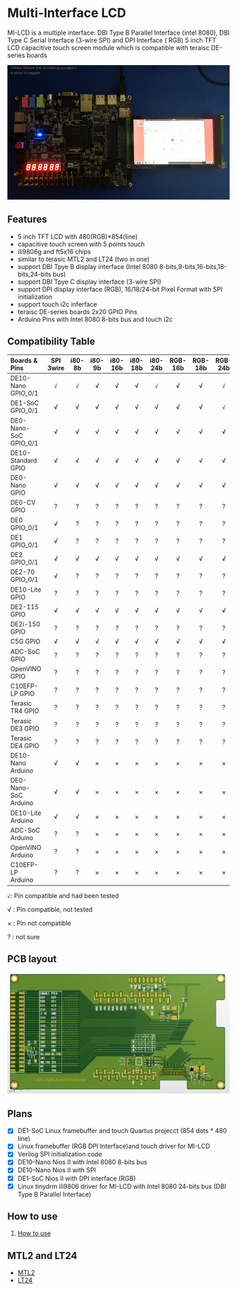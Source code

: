 # Multi-Interface LCD
MI-LCD is a multiple interface: DBI Type B Parallel Interface (intel 8080), DBI Type C Serial Interface (3-wire SPI) and DPI Interface ( RGB) 5 inch TFT LCD capacitive touch screen module which is compatible with teraisc DE-series boards 

![](figure/de1soc_linux.png)

## Features
- 5 inch TFT LCD with 480(RGB)*854(line)
- capacitive touch screen with 5 points touch
- ili9806g and ft5x16 chips
- similar to terasic MTL2 and LT24 (two in one)
- support DBI Tpye B display interface (Intel 8080 8-bits,9-bits,16-bits,18-bits,24-bits bus) 
- support DBI Tpye C display interface (3-wire SPI)
- support DPI display interface (RGB), 16/18/24-bit Pixel Format with SPI initialization
- support touch i2c inferface 
- teraisc DE-series boards 2x20 GPIO Pins
- Arduino Pins with Intel 8080 8-bits bus and touch i2c

## Compatibility Table

|      Boards & Pins     |SPI 3wire |i80-8b |i80-9b |i80-16b |i80-18b |i80-24b |RGB-16b |RGB-18b |RGB-24b |
|:---------------------- |:--------:|:-----:|:-----:|:------:|:------:|:------:|:------:|:------:|:------:|
| DE10-Nano GPIO_0/1     |    `√`   |  `√`  |   √   |   √    |   √    |   `√`  |    √   |    √   |   `√`  |
| DE1-SoC GPIO_0/1       |     √    |   √   |   √   |   √    |   √    |    √   |    √   |    √   |   `√`  |
| DE0-Nano-SoC GPIO_0/1  |     √    |   √   |   √   |   √    |   √    |    √   |    √   |    √   |    √   |
| DE10-Standard GPIO     |     √    |   √   |   √   |   √    |   √    |    √   |    √   |    √   |    √   |
| DE0-Nano GPIO          |     √    |   √   |   √   |   √    |   √    |    √   |    √   |    √   |    √   |
| DE0-CV GPIO            |     ?    |   ?   |   ?   |   ?    |   ?    |    ?   |    ?   |    ?   |    ?   |
| DE0 GPIO_0/1           |     √    |   ?   |   ?   |   ?    |   ?    |    ?   |    ?   |    ?   |    ?   |
| DE1 GPIO_0/1           |     √    |   ?   |   ?   |   ?    |   ?    |    ?   |    ?   |    ?   |    ?   |
| DE2 GPIO_0/1           |     √    |   √   |   √   |   √    |   √    |    √   |    √   |    √   |    √   |
| DE2-70 GPIO_0/1        |     √    |   ?   |   ?   |   ?    |   ?    |    ?   |    ?   |    ?   |    ?   |
| DE10-Lite GPIO         |     ?    |   ?   |   ?   |   ?    |   ?    |    ?   |    ?   |    ?   |    ?   |
| DE2-115 GPIO           |     √    |   √   |   √   |   √    |   √    |    √   |    √   |    √   |    √   |
| DE2i-150 GPIO          |     ?    |   ?   |   ?   |   ?    |   ?    |    ?   |    ?   |    ?   |    ?   |
| C5G GPIO               |     √    |   √   |   √   |   √    |   √    |    √   |    √   |    √   |    √   |
| ADC-SoC GPIO           |     ?    |   ?   |   ?   |   ?    |   ?    |    ?   |    ?   |    ?   |    ?   |
| OpenVINO GPIO          |     ?    |   ?   |   ?   |   ?    |   ?    |    ?   |    ?   |    ?   |    ?   |
| C10EFP-LP GPIO         |     ?    |   ?   |   ?   |   ?    |   ?    |    ?   |    ?   |    ?   |    ?   |
| Terasic TR4 GPIO       |     ?    |   ?   |   ?   |   ?    |   ?    |    ?   |    ?   |    ?   |    ?   |
| Terasic DE3 GPIO       |     ?    |   ?   |   ?   |   ?    |   ?    |    ?   |    ?   |    ?   |    ?   |
| Terasic DE4 GPIO       |     ?    |   ?   |   ?   |   ?    |   ?    |    ?   |    ?   |    ?   |    ?   |
| DE10-Nano Arduino      |     √    |   √   |   ×   |   ×    |   ×    |    ×   |    ×   |    ×   |    ×   |
| DE0-Nano-SoC Arduino   |     √    |   √   |   ×   |   ×    |   ×    |    ×   |    ×   |    ×   |    ×   |
| DE10-Lite Arduino      |     √    |   √   |   ×   |   ×    |   ×    |    ×   |    ×   |    ×   |    ×   |
| ADC-SoC Arduino        |     ?    |   ?   |   ×   |   ×    |   ×    |    ×   |    ×   |    ×   |    ×   |
| OpenVINO Arduino       |     ?    |   ?   |   ×   |   ×    |   ×    |    ×   |    ×   |    ×   |    ×   |
| C10EFP-LP Arduino      |     ?    |   ?   |   ×   |   ×    |   ×    |    ×   |    ×   |    ×   |    ×   |


`√`: Pin compatible and had been tested

√ : Pin compatible, not tested

× : Pin not compatible

? : not sure

## PCB layout
![](figure/pcb.png)

## Plans

- [x] DE1-SoC Linux framebuffer and touch Quartus projecct (854 dots * 480 line)
- [x] Linux framebuffer (RGB DPI Interface)and touch driver for MI-LCD
- [x] Verilog SPI initialization code
- [x] DE10-Nano Nios II with Intel 8080 8-bits bus
- [x] DE10-Nano Nios II with SPI
- [x] DE1-SoC Nios II with DPI interface (RGB)
- [x] Linux tinydrm ili9806 driver for MI-LCD with Intel 8080 24-bits bus (DBI Type B Parallel Interface)

## How to use

1. [How to use](documents/how_to_use.md)

## MTL2 and LT24

- [MTL2](https://www.terasic.com.tw/cgi-bin/page/archive.pl?Language=English&CategoryNo=68&No=989)
- [LT24](https://www.terasic.com.tw/cgi-bin/page/archive.pl?Language=English&CategoryNo=65&No=892)
